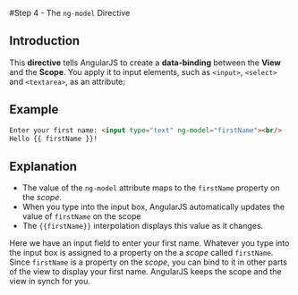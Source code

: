 #Step 4 - The `ng-model` Directive

## Introduction

This **directive** tells AngularJS to create a **data-binding** between the **View** and the
**Scope**. You apply it to input elements, such as `<input>`, `<select>` and `<textarea>`, as an
attribute:

## Example

```html
Enter your first name: <input type="text" ng-model="firstName"><br/>
Hello {{ firstName }}!
```

## Explanation

- The value of the `ng-model` attribute maps to the `firstName` property on the *scope*.
- When you type into the input box, AngularJS automatically updates the value of `firstName` on the
  scope
- The `{{firstName}}` interpolation displays this value as it changes.

Here we have an input field to enter your first name. Whatever you type into the input box is
assigned to a property on the a *scope* called `firstName`. Since `firstName` is a property on the
*scope*, you can bind to it in other parts of the view to display your first name. AngularJS keeps
the scope and the view in synch for you.